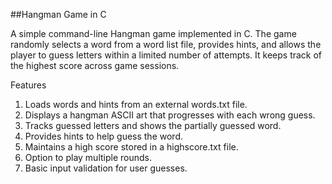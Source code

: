 ##Hangman Game in C

A simple command-line Hangman game implemented in C. The game randomly selects a word from a word list file, provides hints, and allows the player to guess letters within a limited number of attempts. It keeps track of the highest score across game sessions.

Features
1. Loads words and hints from an external words.txt file.
2. Displays a hangman ASCII art that progresses with each wrong guess.
3. Tracks guessed letters and shows the partially guessed word.
4. Provides hints to help guess the word.
5. Maintains a high score stored in a highscore.txt file.
6. Option to play multiple rounds.
7. Basic input validation for user guesses.
